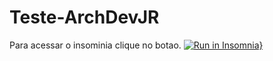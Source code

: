 # Teste-ArchDevJR

Para acessar o insominia clique no botao.
[![Run in Insomnia}](https://insomnia.rest/images/run.svg)](https://insomnia.rest/run/?label=Test%20Arch%20dev%20JR&uri=https%3A%2F%2Fraw.githubusercontent.com%2FGuedesleo%2FTeste-ArchDevJR%2Fdesenvolvimento%2FTesteArch_Insominia)
